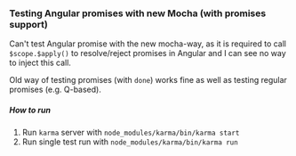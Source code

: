 ### Testing Angular promises with new Mocha (with promises support)

Can't test Angular promise with the new mocha-way, as it is required to call `$scope.$apply()` to resolve/reject promises in Angular and I can see no way to inject this call. 

Old way of testing promises (with `done`) works fine as well as testing regular promises (e.g. Q-based).

##### How to run

1) Run `karma` server with `node_modules/karma/bin/karma start`
2) Run single test run with `node_modules/karma/bin/karma run`